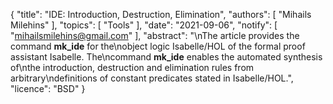 {
    "title": "IDE: Introduction, Destruction, Elimination",
    "authors": [
        "Mihails Milehins"
    ],
    "topics": [
        "Tools"
    ],
    "date": "2021-09-06",
    "notify": [
        "mihailsmilehins@gmail.com"
    ],
    "abstract": "\nThe article provides the command <b>mk_ide</b> for the\nobject logic Isabelle/HOL of the formal proof assistant Isabelle. The\ncommand <b>mk_ide</b> enables the automated synthesis of\nthe introduction, destruction and elimination rules from arbitrary\ndefinitions of constant predicates stated in Isabelle/HOL.",
    "licence": "BSD"
}
